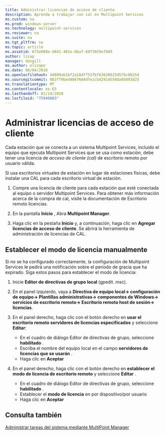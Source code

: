 ```yaml
---
title: Administrar licencias de acceso de cliente
description: Aprenda a trabajar con cal en Multipoint Services
ms.custom: na
ms.prod: windows-server
ms.technology: multipoint-services
ms.reviewer: na
ms.suite: na
ms.tgt_pltfrm: na
ms.topic: article
ms.assetid: 675e089e-d841-401e-bba7-69f3929ef609
author: lizap
manager: dongill
ms.author: elizapo
ms.date: 08/04/2016
ms.openlocfilehash: 4d809ab1bf2a18dff537bf63620623d576c0b25d
ms.sourcegitcommit: 083ff9bed4867604dfe1cb42914550da05093d25
ms.translationtype: MT
ms.contentlocale: es-ES
ms.lasthandoff: 01/14/2020
ms.locfileid: "75949883"
---
```

# <a name="manage-client-access-licenses"></a>Administrar licencias de acceso de cliente
Cada estación que se conecta a un sistema Multipoint Services, incluido el equipo que ejecuta Multipoint Services que se usa como estación, debe tener una licencia de *acceso de cliente (cal)* de escritorio remoto por usuario válida.

Si usa escritorios virtuales de estación en lugar de estaciones físicas, debe instalar una CAL para cada escritorio virtual de estación.  
  
1.  Compre una licencia de cliente para cada estación que esté conectada al equipo o servidor Multipoint Services. Para obtener más información acerca de la compra de cal, visite la documentación de Escritorio remoto licencias. 

2.  En la pantalla **Inicio** , Abra **Multipoint Manager**.  
  
3.  Haga clic en la pestaña **Inicio** y, a continuación, haga clic en **Agregar licencias de acceso de cliente**.  Se abrirá la herramienta de administración de licencias de CAL.

## <a name="set-the-licensing-mode-manually"></a>Establecer el modo de licencia manualmente
Si no se ha configurado correctamente, la configuración de Multipoint Services le pedirá una notificación sobre el período de gracia que ha expirado. Siga estos pasos para establecer el modo de licencia:

1. Inicie **Editor de directivas de grupo local** (gpedit. msc).

2. En el panel izquierdo, vaya a **Directiva de equipo local-> configuración de equipo-> Plantillas administrativas-> componentes de Windows-> servicios de escritorio remoto-> Escritorio remoto host de sesión-> licencias**.

3. En el panel derecho, haga clic con el botón derecho en **usar el escritorio remoto servidores de licencias especificados** y seleccione **Editar**:
   - En el cuadro de diálogo Editor de directivas de grupo, seleccione **habilitado** .
   - Escriba el nombre del equipo local en el campo **servidores de licencias que se usarán** .
   - Haga clic en **Aceptar**
  
4. En el panel derecho, haga clic con el botón derecho en **establecer el modo de licencia de escritorio remoto** y seleccione **Editar** .
   - En el cuadro de diálogo Editor de directivas de grupo, seleccione **habilitado** .
   - Establecer el **modo de licencia** en por dispositivo/por usuario
   - Haga clic en **Aceptar** 

  
## <a name="see-also"></a>Consulta también  
[Administrar tareas del sistema mediante MultiPoint Manager](Manage-System-Tasks-Using-MultiPoint-Manager.md)
